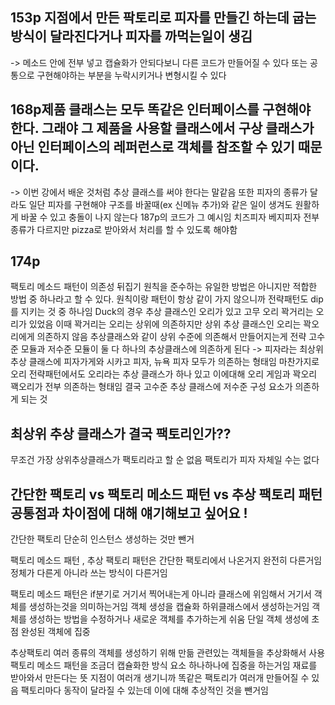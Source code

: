 ## 153p 지점에서 만든 팍토리로 피자를 만들긴 하는데 굽는 방식이 달라진다거나 피자를 까먹는일이 생김
-> 메소드 안에 전부 넣고 캡슐화가 안되다보니 다른 코드가 만들어질 수 있다 또는 공통으로 구현해야하는 부분을 누락시키거나 변형시킬 수 있다

## 168p제품 클래스는 모두 똑같은 인터페이스를 구현해야 한다. 그래야 그 제품을 사용할 클래스에서 구상 클래스가 아닌 인터페이스의 레퍼런스로 객체를 참조할 수 있기 때문이다.
-> 이번 강에서 배운 것처럼 추상 클래스를 써야 한다는 말같음 또한 피자의 종류가 달라도 일단 피자를 구현해야 구조를 바꿀때(ex 신메뉴 추가)와 같은 일이 생겨도 원활하게 바꿀 수 있고 충돌이 나지 않는다
187p의 코드가 그 예시임 치즈피자 베지피자 전부 종류가 다르지만 pizza로 받아와서 처리를 할 수 있도록 해야함

## 174p
팩토리 메소드 패턴이 의존성 뒤집기 원칙을 준수하는 유일한 방법은 아니지만 적합한 방법 중 하나라고 할 수 있다.
원칙이랑 패턴이 항상 같이 가지 않으니까
전략패턴도 dip를 지키는 것 중 하나임
Duck의 경우 추상 클래스인 오리가 있고 고무 오리 꽉거리는 오리가 있었음 이때 꽉거리는 오리는 상위에 의존하지만 상위 추상 클래스인 오리는 꽉오리에게 의존하지 않음
추상클래스와 같이 상위 수준에 의존해서 만들어지는게 전략
고수준 모듈과 저수준 모듈이 둘 다 하나의 추상클래스에 의존하게 된다 -> 피자라는 최상위 추상 클래스에 피자가게와 시카고 피자, 뉴욕 피자 모두가 의존하는 형태임
마찬가지로 오리 전략패턴에서도 오리라는 추상 클래스가 하나 있고 이에대해 오리 게임과 꽉오리 꽥오리가 전부 의존하는 형태임
결국 고수준 추상 클래스에 저수준 구성 요소가 의존하게 되는 것

## 최상위 추상 클래스가 결국 팩토리인가??
무조건 가장 상위추상클래스가 팩토리라고 할 순 없음
팩토리가 피자 자체일 수는 없다


## 간단한 팩토리 vs 팩토리 메소드 패턴 vs 추상 팩토리 패턴 공통점과 차이점에 대해 얘기해보고 싶어요 !

간단한 팩토리 단순히 인스턴스 생성하는 것만 뺀거

팩토리 메소드 패턴 , 추상 팩토리 패턴은 간단한 팩토리에서 나온거지 완전히 다른거임 정체가 다른게 아니라 쓰는 방식이 다른거임
 
팩토리 메소드 패턴은 if분기로 거기서 찍어내는게 아니라 클래스에 위임해서 거기서 객체를 생성하는것을 의미하는거임
객체 생성을 캡슐화 하위클래스에서 생성하는거임
객체를 생성하는 방법을 수정하거나 새로운 객체를 추가하는게 쉬움
단일 객체 생성에 초점
완성된 객체에 집중

추상팩토리 여러 종류의 객체를 생성하기 위해 만듦
관련있는 객체들을 추상화해서 사용
팩토리 메소드 패턴을 조금더 캡슐화한 방식
요소 하나하나에 집중을 하는거임
재료를 받아와서 만든다는 뜻
지점이 여러개 생기니까 똑같은 팩토리가 여러개 만들어질 수 있음 팩토리마다 동작이 달라질 수 있는데 이에 대해 추상적인 것을 뺀거임

